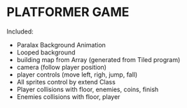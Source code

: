 # PLATFORMER GAME

Included:
- Paralax Background Animation
- Looped background
- building map from Array (generated from Tiled program)
- camera (follow player position)
- player controls (move left, righ, jump, fall)
- All sprites control by extend Class
- Player collisions with floor, enemies, coins, finish
- Enemies collisions with floor, player
